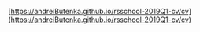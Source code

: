 [https://andreiButenka.github.io/rsschool-2019Q1-cv/cv](https://andreiButenka.github.io/rsschool-2019Q1-cv/cv)

